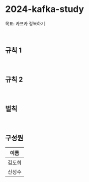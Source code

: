 # 2024-kafka-study

목표: 카프카 정복하기

<br/>

## 규칙 1


<br/>

## 규칙 2


<br/>

## 벌칙


<br/>


## 구성원

|이름 
|---|
|김도희   |
|신성수   |

